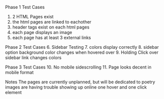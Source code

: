 Phase 1 Test Cases
1. 2 HTML Pages exist
2. the html pages are linked to eachother
3. header tags exist on each html pages
4. each page displays an image
5. each page has at least 3 external links

Phase 2 Test Cases
6. Sidebar Testing
7. colors display correctly
8. sidebar option background color changes when hovered over
9. Holding Click over sidebar link changes colors

Phase 3 Test Cases
10. No mobile sidescrolling
11. Page looks decent in mobile format


Notes
The pages are currently unplanned, but will be dedicated to poetry
images are having trouble showing up online
one hover and one click element